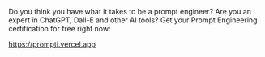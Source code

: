Do you think you have what it takes to be a prompt engineer? Are you an expert in ChatGPT, Dall-E and other AI tools? Get your Prompt Engineering certification for free right now:

https://prompti.vercel.app